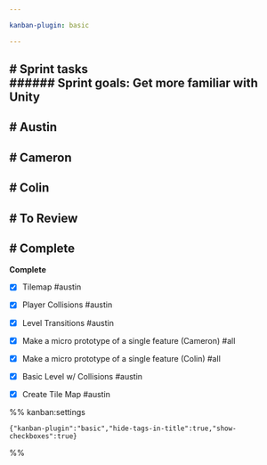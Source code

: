 ```yaml
---

kanban-plugin: basic

---
```


## # Sprint tasks<br>###### Sprint goals: Get more familiar with Unity



## # Austin



## # Cameron



## # Colin



## # To Review



## # Complete

**Complete**
- [x] Tilemap #austin
- [x] Player Collisions #austin
- [x] Level Transitions #austin
- [x] Make a micro prototype of a single feature (Cameron) #all
- [x] Make a micro prototype of a single feature (Colin) #all
- [x] Basic Level w/ Collisions #austin
- [x] Create Tile Map #austin




%% kanban:settings
```
{"kanban-plugin":"basic","hide-tags-in-title":true,"show-checkboxes":true}
```
%%